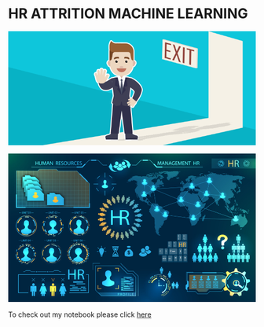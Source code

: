 # HR ATTRITION MACHINE LEARNING




![enter image description here](https://github.com/Ashwithjoel/hr-employee-attrition-ashwith/blob/main/Attrtion.png?raw=true)




![enter image description here](https://github.com/Ashwithjoel/hr-employee-attrition-ashwith/blob/main/hr-analytics-10.jpg?raw=true)


To check out my notebook please click [here](https://github.com/Ashwithjoel/hr-employee-attrition-ashwith/blob/main/HR_Analytics.ipynb)
